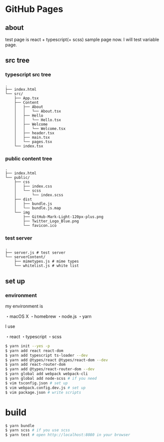 # GitHub Pages

## about
test page is react + typescript(+ scss) sample page now.
I will test variable page.

## src tree

### typescript src tree

```src tree
.
├── index.html
└── src/
    ├── App.tsx
    ├── Content
    │   ├── About
    │   │   └── About.tsx
    │   ├── Hello
    │   │   └── Hello.tsx
    │   ├── Welcome
    │   │   └── Welcome.tsx
    │   ├── header.tsx
    │   ├── main.tsx
    │   └── pages.tsx
    └── index.tsx
```

### public content tree

```public content
.
├── index.html
└── public/
    ├── css
    │   ├── index.css
    │   └── scss
    │       └── index.scss
    ├── dist
    │   ├── bundle.js
    │   └── bundle.js.map
    └── img
        ├── GitHub-Mark-Light-120px-plus.png
        ├── Twitter_Logo_Blue.png
        └── favicon.ico
```

### test server

```test server
.
├── server.js # test server
└── serverContent/
    ├── mimetypes.js # mime types
    └── whitelist.js # white list
```

## set up

### environment

my environment is

・macOS X
・homebrew
・node.js
・yarn

I use

・react
・typescript
・scss

```bash
$ yarn init --yes -p
$ yarn add react react-dom
$ yarn add typescript ts-loader --dev
$ yarn add @types/react @types/react-dom --dev
$ yarn add react-router-dom
$ yarn add @types/react-router-dom --dev
$ yarn global add webpack webpack-cli
$ yarn global add node-scss # if you need
$ vim tsconfig.json # set up
$ vim webpack.config.dev.js # set up
$ vim package.json # write scripts
```

# build

```bash
$ yarn bundle
$ yarn scss # if you use scss
$ yarn test # open http://localhost:8080 in your browser
```
